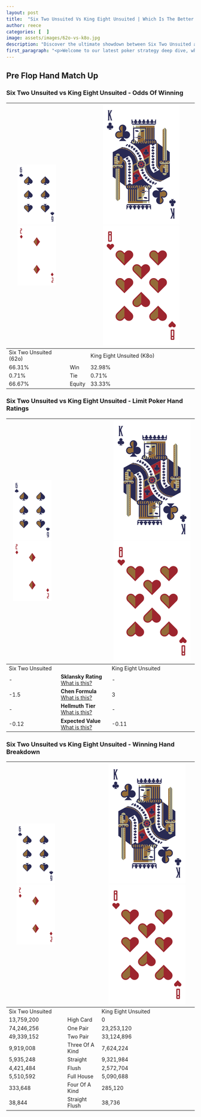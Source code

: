 ```yaml
---
layout: post
title:  "Six Two Unsuited Vs King Eight Unsuited | Which Is The Better Hand In Poker? A Complete Guide"
author: reece
categories: [  ]
image: assets/images/62o-vs-k8o.jpg
description: "Discover the ultimate showdown between Six Two Unsuited and King Eight Unsuited in poker! Uncover the odds, strategies, and scenarios where one hand triumphs over the other. Get ready to up your poker game with this thrilling analysis."
first_paragraph: "<p>Welcome to our latest poker strategy deep dive, where we're pitting two distinct hands against each other in a high-stakes showdown: Six Two Unsuited vs King Eight Unsuited.</p><p>In the dynamic world of poker, every decision counts, and knowing which hand holds the upper hand is key to your success at the table.</p><p>In this article, we'll dissect these two hands, explore the scenarios where one dominates the other, and equip you with the knowledge to make strategic choices that can tip the odds in your favor.</p><p>Get ready to unravel the intriguing dynamics of these poker hands and elevate your game to new heights.</p>"
---
```




[comment]: # (sp0)

## Pre Flop Hand Match Up

<div class="table hand-ratings" markdown="1"> 



### Six Two Unsuited vs King Eight Unsuited - Odds Of Winning


    
| ![image info](assets/images/hand1/6.png) ![image info](assets/images/hand1/2o.png) |  | ![image info](assets/images/hand2/K.png) ![image info](assets/images/hand2/8o.png) |
| -------- | -------- | -------- |
| Six Two Unsuited (62o) |  | King Eight Unsuited (K8o) |
| 66.31% | Win | 32.98% |
| 0.71% | Tie | 0.71% |
| 66.67% | Equity | 33.33% |




[comment]: # (sp1)



### Six Two Unsuited vs King Eight Unsuited - Limit Poker Hand Ratings


    
| ![image info](assets/images/hand1/6.png) ![image info](assets/images/hand1/2o.png) |  | ![image info](assets/images/hand2/K.png) ![image info](assets/images/hand2/8o.png) |
| -------- | -------- | -------- |
| Six Two Unsuited |  | King Eight Unsuited |
| - | **Sklansky Rating** [What is this?](/sklansky-rating-explained) | - |
| -1.5 | **Chen Formula** [What is this?](/chen-formula-explained) | 3 |
| - | **Hellmuth Tier** [What is this?](/Hellmuth-tier-explained) | - |
| -0.12 | **Expected Value** [What is this?](/expected-value-explained) | -0.11 |




[comment]: # (sp2)



### Six Two Unsuited vs King Eight Unsuited - Winning Hand Breakdown


    
| ![image info](assets/images/hand1/6.png) ![image info](assets/images/hand1/2o.png) |  | ![image info](assets/images/hand2/K.png) ![image info](assets/images/hand2/8o.png) |
| -------- | -------- | -------- |
| Six Two Unsuited |  | King Eight Unsuited |
| 13,759,200 | High Card | 0 |
| 74,246,256 | One Pair | 23,253,120 |
| 49,339,152 | Two Pair | 33,124,896 |
| 9,919,008 | Three Of A Kind | 7,624,224 |
| 5,935,248 | Straight | 9,321,984 |
| 4,421,484 | Flush | 2,572,704 |
| 5,510,592 | Full House | 5,090,688 |
| 333,648 | Four Of A Kind | 285,120 |
| 38,844 | Straight Flush | 38,736 |




[comment]: # (sp3)



</div>

[comment]: # (sp4)



[comment]: # (sp5)

